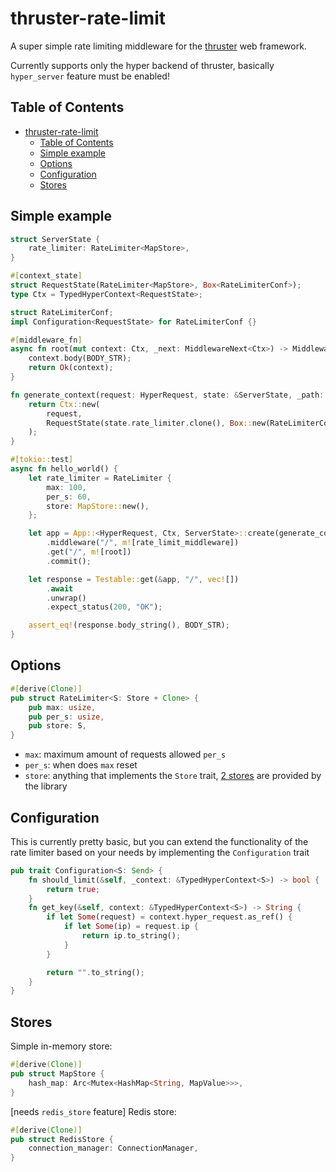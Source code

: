 # thruster-rate-limit

A super simple rate limiting middleware for the [thruster](https://github.com/thruster-rs/Thruster) web framework.

Currently supports only the hyper backend of thruster, basically `hyper_server` feature must be enabled!




## Table of Contents

- [thruster-rate-limit](#thruster-rate-limit)
  - [Table of Contents](#table-of-contents)
  - [Simple example](#simple-example)
  - [Options](#options)
  - [Configuration](#configuration)
  - [Stores](#stores)





## Simple example

```rust
struct ServerState {
    rate_limiter: RateLimiter<MapStore>,
}

#[context_state]
struct RequestState(RateLimiter<MapStore>, Box<RateLimiterConf>);
type Ctx = TypedHyperContext<RequestState>;

struct RateLimiterConf;
impl Configuration<RequestState> for RateLimiterConf {}

#[middleware_fn]
async fn root(mut context: Ctx, _next: MiddlewareNext<Ctx>) -> MiddlewareResult<Ctx> {
    context.body(BODY_STR);
    return Ok(context);
}

fn generate_context(request: HyperRequest, state: &ServerState, _path: &str) -> Ctx {
    return Ctx::new(
        request,
        RequestState(state.rate_limiter.clone(), Box::new(RateLimiterConf)),
    );
}

#[tokio::test]
async fn hello_world() {
    let rate_limiter = RateLimiter {
        max: 100,
        per_s: 60,
        store: MapStore::new(),
    };

    let app = App::<HyperRequest, Ctx, ServerState>::create(generate_context, ServerState { rate_limiter })
        .middleware("/", m![rate_limit_middleware])
        .get("/", m![root])
        .commit();

    let response = Testable::get(&app, "/", vec![])
        .await
        .unwrap()
        .expect_status(200, "OK");

    assert_eq!(response.body_string(), BODY_STR);
}
```



## Options

```rust
#[derive(Clone)]
pub struct RateLimiter<S: Store + Clone> {
    pub max: usize,
    pub per_s: usize,
    pub store: S,
}
```

- `max`: maximum amount of requests allowed `per_s`
- `per_s`: when does `max` reset
- `store`: anything that implements the `Store` trait, [2 stores](#stores) are provided by the library




## Configuration

This is currently pretty basic, but you can extend the functionality of the rate limiter based on your needs by implementing the `Configuration` trait

```rust
pub trait Configuration<S: Send> {
    fn should_limit(&self, _context: &TypedHyperContext<S>) -> bool {
        return true;
    }
    fn get_key(&self, context: &TypedHyperContext<S>) -> String {
        if let Some(request) = context.hyper_request.as_ref() {
            if let Some(ip) = request.ip {
                return ip.to_string();
            }
        }

        return "".to_string();
    }
}
```



## Stores

Simple in-memory store:
```rust
#[derive(Clone)]
pub struct MapStore {
    hash_map: Arc<Mutex<HashMap<String, MapValue>>>,
}
```

[needs `redis_store` feature] Redis store:
```rust
#[derive(Clone)]
pub struct RedisStore {
    connection_manager: ConnectionManager,
}
```
